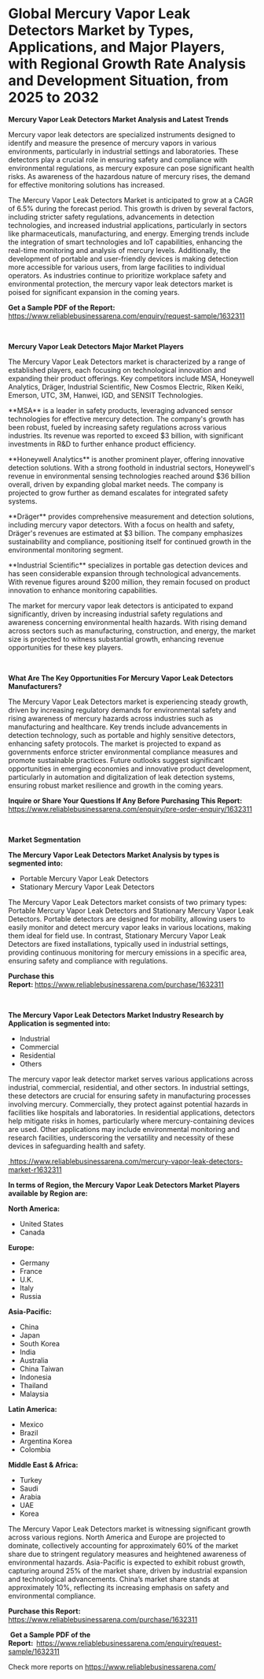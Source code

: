 <p><h1>Global Mercury Vapor Leak Detectors Market by Types, Applications, and Major Players, with Regional Growth Rate Analysis and Development Situation, from 2025 to 2032</h1></p><p><strong>Mercury Vapor Leak Detectors Market Analysis and Latest Trends</strong></p>
<p><p>Mercury vapor leak detectors are specialized instruments designed to identify and measure the presence of mercury vapors in various environments, particularly in industrial settings and laboratories. These detectors play a crucial role in ensuring safety and compliance with environmental regulations, as mercury exposure can pose significant health risks. As awareness of the hazardous nature of mercury rises, the demand for effective monitoring solutions has increased.</p><p>The Mercury Vapor Leak Detectors Market is anticipated to grow at a CAGR of 6.5% during the forecast period. This growth is driven by several factors, including stricter safety regulations, advancements in detection technologies, and increased industrial applications, particularly in sectors like pharmaceuticals, manufacturing, and energy. Emerging trends include the integration of smart technologies and IoT capabilities, enhancing the real-time monitoring and analysis of mercury levels. Additionally, the development of portable and user-friendly devices is making detection more accessible for various users, from large facilities to individual operators. As industries continue to prioritize workplace safety and environmental protection, the mercury vapor leak detectors market is poised for significant expansion in the coming years.</p></p>
<p><strong>Get a Sample PDF of the Report:&nbsp;</strong> <a href="https://www.reliablebusinessarena.com/enquiry/request-sample/1632311?utm_campaign=3121&utm_medium=2&utm_source=Github&utm_content=ia&utm_term=29032025&utm_id=mercury-vapor-leak-detectors">https://www.reliablebusinessarena.com/enquiry/request-sample/1632311</a></p>
<p>&nbsp;</p>
<p><strong>Mercury Vapor Leak Detectors Major Market Players</strong></p>
<p><p>The Mercury Vapor Leak Detectors market is characterized by a range of established players, each focusing on technological innovation and expanding their product offerings. Key competitors include MSA, Honeywell Analytics, Dräger, Industrial Scientific, New Cosmos Electric, Riken Keiki, Emerson, UTC, 3M, Hanwei, IGD, and SENSIT Technologies. </p><p>**MSA** is a leader in safety products, leveraging advanced sensor technologies for effective mercury detection. The company's growth has been robust, fueled by increasing safety regulations across various industries. Its revenue was reported to exceed $3 billion, with significant investments in R&D to further enhance product efficiency.</p><p>**Honeywell Analytics** is another prominent player, offering innovative detection solutions. With a strong foothold in industrial sectors, Honeywell's revenue in environmental sensing technologies reached around $36 billion overall, driven by expanding global market needs. The company is projected to grow further as demand escalates for integrated safety systems.</p><p>**Dräger** provides comprehensive measurement and detection solutions, including mercury vapor detectors. With a focus on health and safety, Dräger's revenues are estimated at $3 billion. The company emphasizes sustainability and compliance, positioning itself for continued growth in the environmental monitoring segment.</p><p>**Industrial Scientific** specializes in portable gas detection devices and has seen considerable expansion through technological advancements. With revenue figures around $200 million, they remain focused on product innovation to enhance monitoring capabilities.</p><p>The market for mercury vapor leak detectors is anticipated to expand significantly, driven by increasing industrial safety regulations and awareness concerning environmental health hazards. With rising demand across sectors such as manufacturing, construction, and energy, the market size is projected to witness substantial growth, enhancing revenue opportunities for these key players.</p></p>
<p>&nbsp;</p>
<p><strong>What Are The Key Opportunities For Mercury Vapor Leak Detectors Manufacturers?</strong></p>
<p><p>The Mercury Vapor Leak Detectors market is experiencing steady growth, driven by increasing regulatory demands for environmental safety and rising awareness of mercury hazards across industries such as manufacturing and healthcare. Key trends include advancements in detection technology, such as portable and highly sensitive detectors, enhancing safety protocols. The market is projected to expand as governments enforce stricter environmental compliance measures and promote sustainable practices. Future outlooks suggest significant opportunities in emerging economies and innovative product development, particularly in automation and digitalization of leak detection systems, ensuring robust market resilience and growth in the coming years.</p></p>
<p><strong>Inquire or Share Your Questions If Any Before Purchasing This Report:</strong> <a href="https://www.reliablebusinessarena.com/enquiry/pre-order-enquiry/1632311?utm_campaign=3121&utm_medium=2&utm_source=Github&utm_content=ia&utm_term=29032025&utm_id=mercury-vapor-leak-detectors">https://www.reliablebusinessarena.com/enquiry/pre-order-enquiry/1632311</a></p>
<p>&nbsp;</p>
<p><strong>Market Segmentation</strong></p>
<p><strong>The Mercury Vapor Leak Detectors Market Analysis by types is segmented into:</strong></p>
<p><ul><li>Portable Mercury Vapor Leak Detectors</li><li>Stationary Mercury Vapor Leak Detectors</li></ul></p>
<p><p>The Mercury Vapor Leak Detectors market consists of two primary types: Portable Mercury Vapor Leak Detectors and Stationary Mercury Vapor Leak Detectors. Portable detectors are designed for mobility, allowing users to easily monitor and detect mercury vapor leaks in various locations, making them ideal for field use. In contrast, Stationary Mercury Vapor Leak Detectors are fixed installations, typically used in industrial settings, providing continuous monitoring for mercury emissions in a specific area, ensuring safety and compliance with regulations.</p></p>
<p><strong>Purchase this Report:&nbsp;</strong><a href="https://www.reliablebusinessarena.com/purchase/1632311?utm_campaign=3121&utm_medium=2&utm_source=Github&utm_content=ia&utm_term=29032025&utm_id=mercury-vapor-leak-detectors">https://www.reliablebusinessarena.com/purchase/1632311</a></p>
<p>&nbsp;</p>
<p><strong>The Mercury Vapor Leak Detectors Market Industry Research by Application is segmented into:</strong></p>
<p><ul><li>Industrial</li><li>Commercial</li><li>Residential</li><li>Others</li></ul></p>
<p><p>The mercury vapor leak detector market serves various applications across industrial, commercial, residential, and other sectors. In industrial settings, these detectors are crucial for ensuring safety in manufacturing processes involving mercury. Commercially, they protect against potential hazards in facilities like hospitals and laboratories. In residential applications, detectors help mitigate risks in homes, particularly where mercury-containing devices are used. Other applications may include environmental monitoring and research facilities, underscoring the versatility and necessity of these devices in safeguarding health and safety.</p></p>
<p><a href="https://www.reliablebusinessarena.com/mercury-vapor-leak-detectors-market-r1632311?utm_campaign=3121&utm_medium=2&utm_source=Github&utm_content=ia&utm_term=29032025&utm_id=mercury-vapor-leak-detectors">&nbsp;https://www.reliablebusinessarena.com/mercury-vapor-leak-detectors-market-r1632311</a></p>
<p><strong>In terms of Region, the Mercury Vapor Leak Detectors Market Players available by Region are:</strong></p>
<p>
    <p> <strong> North America: </strong>
        <ul>
            <li>United States</li>
            <li>Canada</li>
        </ul>
        </p> 
    <p> <strong> Europe: </strong>
        <ul>
            <li>Germany</li>
            <li>France</li>
            <li>U.K.</li>
            <li>Italy</li>
            <li>Russia</li>
        </ul>
        </p> 
    <p> <strong> Asia-Pacific: </strong>
        <ul>
            <li>China</li>
            <li>Japan</li>
            <li>South Korea</li>
            <li>India</li>
            <li>Australia</li>
            <li>China Taiwan</li>
            <li>Indonesia</li>
            <li>Thailand</li>
            <li>Malaysia</li>
        </ul>
        </p> 
    <p> <strong> Latin America: </strong>
        <ul>
            <li>Mexico</li>
            <li>Brazil</li>
            <li>Argentina Korea</li>
            <li>Colombia</li>
        </ul>
        </p> 
    <p> <strong> Middle East & Africa: </strong>
        <ul>
            <li>Turkey</li>
            <li>Saudi</li>
            <li>Arabia</li>
            <li>UAE</li>
            <li>Korea</li>
        </ul>
    </p>
    </p>
<p><p>The Mercury Vapor Leak Detectors market is witnessing significant growth across various regions. North America and Europe are projected to dominate, collectively accounting for approximately 60% of the market share due to stringent regulatory measures and heightened awareness of environmental hazards. Asia-Pacific is expected to exhibit robust growth, capturing around 25% of the market share, driven by industrial expansion and technological advancements. China’s market share stands at approximately 10%, reflecting its increasing emphasis on safety and environmental compliance.</p></p>
<p><strong>Purchase this Report: </strong><a href="https://www.reliablebusinessarena.com/purchase/1632311?utm_campaign=3121&utm_medium=2&utm_source=Github&utm_content=ia&utm_term=29032025&utm_id=mercury-vapor-leak-detectors">https://www.reliablebusinessarena.com/purchase/1632311</a></p>
<p>&nbsp;<strong>Get a Sample PDF of the Report:&nbsp;&nbsp;</strong><a href="https://www.reliablebusinessarena.com/enquiry/request-sample/1632311?utm_campaign=3121&utm_medium=2&utm_source=Github&utm_content=ia&utm_term=29032025&utm_id=mercury-vapor-leak-detectors">https://www.reliablebusinessarena.com/enquiry/request-sample/1632311</a></p>
<p><strong></strong></p>
<p>Check more reports on <a href="https://www.reliablebusinessarena.com/?utm_campaign=3121&utm_medium=2&utm_source=Github&utm_content=ia&utm_term=29032025&utm_id=mercury-vapor-leak-detectors">https://www.reliablebusinessarena.com/</a></p>